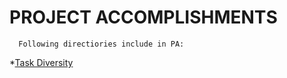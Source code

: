 # **PROJECT ACCOMPLISHMENTS**

      Following directiories include in PA:
*[Task Diversity](https://github.com/maryammurtazamughal/PA/tree/main/TaskDiversity)
      
      
      
